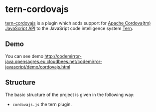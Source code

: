 tern-cordovajs
===========

[tern-cordovajs](https://github.com/vrubezhny/tern-cordovajs) is a plugin which adds support for [Apache Cordova(tm) JavaScript API](http://cordova.apache.org/) to the JavaSript code intelligence system [Tern](http://ternjs.net/).

## Demo

You can see demo http://codemirror-java.opensagres.eu.cloudbees.net/codemirror-javascript/demo/cordovajs.html

## Structure

The basic structure of the project is given in the following way:

* `cordovajs.js` the tern plugin.
